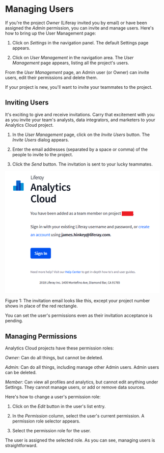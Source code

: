 # Managing Users [](id=managing-users)

If you're the project *Owner* (Liferay invited you by email) or have been assigned the *Admin* permission, you can invite and manage users. Here's how to bring up the User Management page:

1. Click on *Settings* in the navigation panel. The default Settings page 
appears. 

2. Click on *User Management* in the navigation area. The *User Management* 
page appears, listing all the project's users. 

From the *User Management* page, an Admin user (or Owner) can invite users, edit
their permissions and delete them. 

If your project is new, you'll want to invite your teammates to the project. 

## Inviting Users [](id=inviting-users)

It's exciting to give and receive invitations. Carry that excitement with you as
you invite your team's analysts, data integrators, and marketers to your
Analytics Cloud project. 

1. In the *User Management* page, click on the *Invite Users* button. The 
*Invite Users* dialog appears. 

2. Enter the email addresses (separated by a space or comma) of the people to invite to the project. 

3. Click the *Send* button. The invitation is sent to your lucky teammates. 

![Figure 1: The invitation email looks like this, except your project number shows in place of the red rectangle.](../../images/invitation-email.png)

Figure 1: The invitation email looks like this, except your project number shows in place of the red rectangle.

You can set the user's permissions even as their invitation acceptance is
pending. 

## Managing Permissions [](id=managing-permissions)

Analytics Cloud projects have these permission roles:

*Owner:* Can do all things, but cannot be deleted. 

*Admin:* Can do all things, including manage other Admin users. Admin users can 
be deleted. 

*Member:* Can view all profiles and analytics, but cannot edit anything under Settings. They cannot manage users, or add or remove data sources.  

Here's how to change a user's permission role:

1. Click on the *Edit* button in the user's list entry. 

2. In the *Permission* column, select the user's current permission. A 
permission role selector appears. 

3. Select the permission role for the user. 

The user is assigned the selected role. As you can see, managing users is straightforward. 
